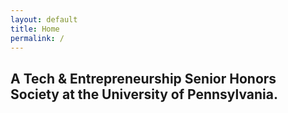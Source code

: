 ```yaml
---
layout: default
title: Home
permalink: /
---
```


<h2 class="cover-heading col-lg-8 col-lg-offset-2" style="">
  A Tech &amp; Entrepreneurship Senior Honors Society
  <!-- <br> -->
  at the University of Pennsylvania.
</h2>